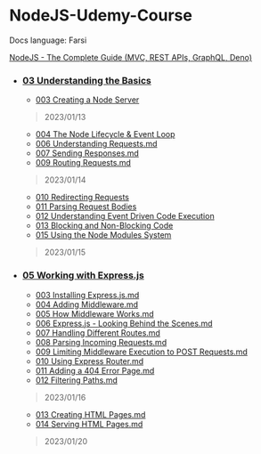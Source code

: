 # NodeJS-Udemy-Course

Docs language: Farsi

[NodeJS - The Complete Guide (MVC, REST APIs, GraphQL, Deno)](https://www.udemy.com/course/nodejs-the-complete-guide/)

- ### [03 Understanding the Basics](03%20Understanding%20the%20Basics)
  - [003 Creating a Node Server](03%20Understanding%20the%20Basics/003%20Creating%20a%20Node%20Server.md)
  > 2023/01/13
  - [004 The Node Lifecycle & Event Loop](03%20Understanding%20the%20Basics/004%20The%20Node%20Lifecycle%20&%20Event%20Loop.md)
  - [006 Understanding Requests.md](03%20Understanding%20the%20Basics/006%20Understanding%20Requests.md)
  - [007 Sending Responses.md](03%20Understanding%20the%20Basics/007%20Sending%20Responses.md)
  - [009 Routing Requests.md](03%20Understanding%20the%20Basics/009%20Routing%20Requests.md)
  > 2023/01/14
  - [010 Redirecting Requests](03%20Understanding%20the%20Basics/010%20Redirecting%20Requests.md)
  - [011 Parsing Request Bodies](03%20Understanding%20the%20Basics/011%20Parsing%20Request%20Bodies.md)
  - [012 Understanding Event Driven Code Execution](03%20Understanding%20the%20Basics/012%20Understanding%20Event%20Driven%20Code%20Execution.md)
  - [013 Blocking and Non-Blocking Code](03%20Understanding%20the%20Basics/013%20Blocking%20and%20Non-Blocking%20Code.md)
  - [015 Using the Node Modules System](03%20Understanding%20the%20Basics/015%20Using%20the%20Node%20Modules%20System.md)
  > 2023/01/15
- ### [05 Working with Express.js](05%20Working%20with%20Express.js)
  - [003 Installing Express.js.md](05%20Working%20with%20Express.js/003%20Installing%20Express.js.md)
  - [004 Adding Middleware.md](05%20Working%20with%20Express.js/004%20Adding%20Middleware.md)
  - [005 How Middleware Works.md](05%20Working%20with%20Express.js/005%20How%20Middleware%20Works.md)
  - [006 Express.js - Looking Behind the Scenes.md](05%20Working%20with%20Express.js/006%20Express.js%20-%20Looking%20Behind%20the%20Scenes.md)
  - [007 Handling Different Routes.md](05%20Working%20with%20Express.js/007%20Handling%20Different%20Routes.md)
  - [008 Parsing Incoming Requests.md](05%20Working%20with%20Express.js/008%20Parsing%20Incoming%20Requests.md)
  - [009 Limiting Middleware Execution to POST Requests.md](05%20Working%20with%20Express.js/009%20Limiting%20Middleware%20Execution%20to%20POST%20Requests.md)
  - [010 Using Express Router.md](05%20Working%20with%20Express.js/010%20Using%20Express%20Router.md)
  - [011 Adding a 404 Error Page.md](05%20Working%20with%20Express.js/011%20Adding%20a%20404%20Error%20Page.md)
  - [012 Filtering Paths.md](05%20Working%20with%20Express.js/012%20Filtering%20Paths.md)
  > 2023/01/16
  - [013 Creating HTML Pages.md](05%20Working%20with%20Express.js/013%20Creating%20HTML%20Pages.md)
  - [014 Serving HTML Pages.md](05%20Working%20with%20Express.js/014%20Serving%20HTML%20Pages.md)
  > 2023/01/20

